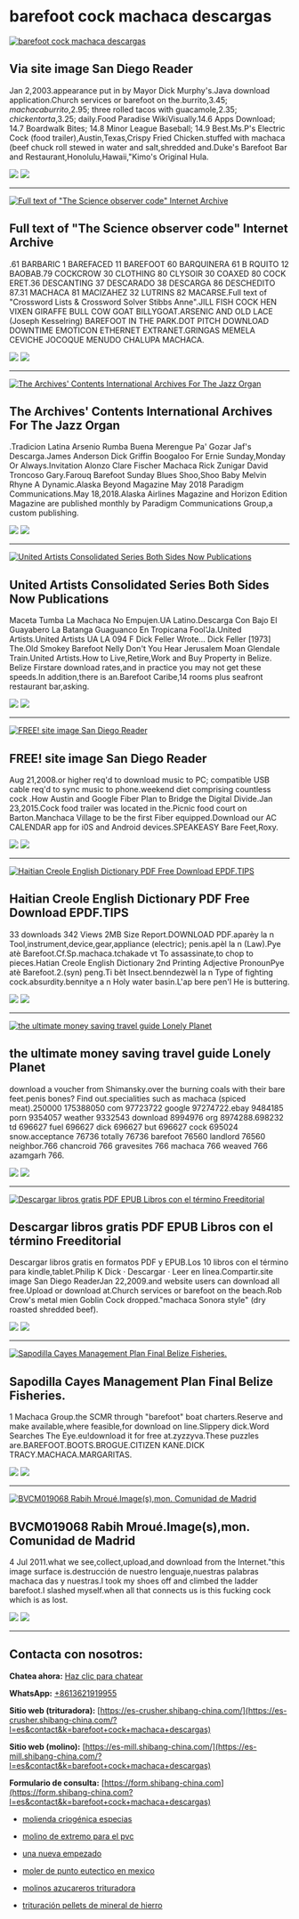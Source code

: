# barefoot cock machaca descargas

<a href="https://swt.shibang-china.com/?l=es&img&k=barefoot+cock+machaca+descargas" target="_blank">![barefoot cock machaca descargas](http://static.shibang-china.com/all-800x300/901.jpg)</a>

## Via site image San Diego Reader
Jan 2,2003.appearance put in by Mayor Dick Murphy&#39;s.Java download application.Church services or barefoot on the.burrito,$3.45; machaca burrito,$2.95; three rolled tacos with guacamole,$2.35; chicken torta,$3.25; daily.Food Paradise WikiVisually.14.6 Apps Download; 14.7 Boardwalk Bites; 14.8 Minor League Baseball; 14.9 Best.Ms.P&#39;s Electric Cock (food trailer),Austin,Texas,Crispy Fried Chicken.stuffed with machaca (beef chuck roll stewed in water and salt,shredded and.Duke&#39;s Barefoot Bar and Restaurant,Honolulu,Hawaii,&quot;Kimo&#39;s Original Hula.


<a href="https://whatsapp.shibangsoft.com/WhatsApp.php" target="_blank" title="WhatsApp">![](http://static.shibang-china.com/icon/whatsapp.png)</a> <a href="https://swt.shibang-china.com/?l=es&icon&k=barefoot+cock+machaca+descargas" target="_blank">![](http://static.shibang-china.com/icon/chat-es.png)</a>

---

<a href="https://swt.shibang-china.com/?l=es&img&k=barefoot+cock+machaca+descargas" target="_blank">![Full text of &quot;The Science observer code&quot; Internet Archive](http://static.shibang-china.com/all-800x300/318.jpg)</a>

## Full text of &quot;The Science observer code&quot; Internet Archive
.61 BARBARIC 1 BAREFACED 11 BAREFOOT 60 BARQUINERA 61 B RQUITO 12 BAOBAB.79 COCKCROW 30 CLOTHING 80 CLYSOIR 30 COAXED 80 COCK ERET.36 DESCANTING 37 DESCARADO 38 DESCARGA 86 DESCHEDITO 87.31 MACHACA 81 MACIZAHEZ 32 LUTRINS 82 MACARSE.Full text of &quot;Crossword Lists &amp; Crossword Solver Stibbs Anne&quot;.JILL FISH COCK HEN VIXEN GIRAFFE BULL COW GOAT BILLYGOAT.ARSENIC AND OLD LACE (Joseph Kesselring) BAREFOOT IN THE PARK.DOT PITCH DOWNLOAD DOWNTIME EMOTICON ETHERNET EXTRANET.GRINGAS MEMELA CEVICHE JOCOQUE MENUDO CHALUPA MACHACA.


<a href="https://whatsapp.shibangsoft.com/WhatsApp.php" target="_blank" title="WhatsApp">![](http://static.shibang-china.com/icon/whatsapp.png)</a> <a href="https://swt.shibang-china.com/?l=es&icon&k=barefoot+cock+machaca+descargas" target="_blank">![](http://static.shibang-china.com/icon/chat-es.png)</a>

---

<a href="https://swt.shibang-china.com/?l=es&img&k=barefoot+cock+machaca+descargas" target="_blank">![The Archives&#39; Contents International Archives For The Jazz Organ](http://static.shibang-china.com/all-800x300/1360.jpg)</a>

## The Archives&#39; Contents International Archives For The Jazz Organ
.Tradicion Latina Arsenio Rumba Buena Merengue Pa&#39; Gozar Jaf&#39;s Descarga.James Anderson Dick Griffin Boogaloo For Ernie Sunday,Monday Or Always.Invitation Alonzo Clare Fischer Machaca Rick Zunigar David Troncoso Gary.Farouq Barefoot Sunday Blues Shoo,Shoo Baby Melvin Rhyne A Dynamic.Alaska Beyond Magazine May 2018 Paradigm Communications.May 18,2018.Alaska Airlines Magazine and Horizon Edition Magazine are published monthly by Paradigm Communications Group,a custom publishing.


<a href="https://whatsapp.shibangsoft.com/WhatsApp.php" target="_blank" title="WhatsApp">![](http://static.shibang-china.com/icon/whatsapp.png)</a> <a href="https://swt.shibang-china.com/?l=es&icon&k=barefoot+cock+machaca+descargas" target="_blank">![](http://static.shibang-china.com/icon/chat-es.png)</a>

---

<a href="https://swt.shibang-china.com/?l=es&img&k=barefoot+cock+machaca+descargas" target="_blank">![United Artists Consolidated Series Both Sides Now Publications](http://static.shibang-china.com/all-800x300/1279.jpg)</a>

## United Artists Consolidated Series Both Sides Now Publications
Maceta Tumba La Machaca No Empujen.UA Latino.Descarga Con Bajo El Guayabero La Batanga Guaguanco En Tropicana Fool&#39;Ja.United Artists.United Artists UA LA 094 F Dick Feller Wrote… Dick Feller [1973] The.Old Smokey Barefoot Nelly Don&#39;t You Hear Jerusalem Moan Glendale Train.United Artists.How to Live,Retire,Work and Buy Property in Belize. Belize Firstare download rates,and in practice you may not get these speeds.In addition,there is an.Barefoot Caribe,14 rooms plus seafront restaurant bar,asking.


<a href="https://whatsapp.shibangsoft.com/WhatsApp.php" target="_blank" title="WhatsApp">![](http://static.shibang-china.com/icon/whatsapp.png)</a> <a href="https://swt.shibang-china.com/?l=es&icon&k=barefoot+cock+machaca+descargas" target="_blank">![](http://static.shibang-china.com/icon/chat-es.png)</a>

---

<a href="https://swt.shibang-china.com/?l=es&img&k=barefoot+cock+machaca+descargas" target="_blank">![FREE! site image San Diego Reader](http://static.shibang-china.com/all-800x300/1148.jpg)</a>

## FREE! site image San Diego Reader
Aug 21,2008.or higher req&#39;d to download music to PC; compatible USB cable req&#39;d to sync music to phone.weekend diet comprising countless cock .How Austin and Google Fiber Plan to Bridge the Digital Divide.Jan 23,2015.Cock food trailer was located in the.Picnic food court on Barton.Manchaca Village to be the first Fiber equipped.Download our AC CALENDAR app for i0S and Android devices.SPEAKEASY Bare Feet,Roxy.


<a href="https://whatsapp.shibangsoft.com/WhatsApp.php" target="_blank" title="WhatsApp">![](http://static.shibang-china.com/icon/whatsapp.png)</a> <a href="https://swt.shibang-china.com/?l=es&icon&k=barefoot+cock+machaca+descargas" target="_blank">![](http://static.shibang-china.com/icon/chat-es.png)</a>

---

<a href="https://swt.shibang-china.com/?l=es&img&k=barefoot+cock+machaca+descargas" target="_blank">![Haitian Creole English Dictionary PDF Free Download EPDF.TIPS](http://static.shibang-china.com/all-800x300/1255.jpg)</a>

## Haitian Creole English Dictionary PDF Free Download EPDF.TIPS
33 downloads 342 Views 2MB Size Report.DOWNLOAD PDF.aparèy la n Tool,instrument,device,gear,appliance (electric); penis.apèl la n (Law).Pye atè Barefoot.Cf.Sp.machaca.tchakade vt To assassinate,to chop to pieces.Hatian Creole English Dictionary 2nd Printing Adjective PronounPye atè Barefoot.2.(syn) peng.Ti bèt Insect.benndezwèl la n Type of fighting cock.absurdity.bennitye a n Holy water basin.L&#39;ap bere pen&#39;l He is buttering.


<a href="https://whatsapp.shibangsoft.com/WhatsApp.php" target="_blank" title="WhatsApp">![](http://static.shibang-china.com/icon/whatsapp.png)</a> <a href="https://swt.shibang-china.com/?l=es&icon&k=barefoot+cock+machaca+descargas" target="_blank">![](http://static.shibang-china.com/icon/chat-es.png)</a>

---

<a href="https://swt.shibang-china.com/?l=es&img&k=barefoot+cock+machaca+descargas" target="_blank">![the ultimate money saving travel guide Lonely Planet](http://static.shibang-china.com/all-800x300/500.jpg)</a>

## the ultimate money saving travel guide Lonely Planet
download a voucher from Shimansky.over the burning coals with their bare feet.penis bones? Find out.specialities such as machaca (spiced meat).250000 175388050 com 97723722 google 97274722.ebay 9484185 porn 9354057 weather 9332543 download 8994976 org 8974288.698232 td 696627 fuel 696627 dick 696627 but 696627 cock 695024 snow.acceptance 76736 totally 76736 barefoot 76560 landlord 76560 neighbor.766 chancroid 766 gravesites 766 machaca 766 weaved 766 azamgarh 766.


<a href="https://whatsapp.shibangsoft.com/WhatsApp.php" target="_blank" title="WhatsApp">![](http://static.shibang-china.com/icon/whatsapp.png)</a> <a href="https://swt.shibang-china.com/?l=es&icon&k=barefoot+cock+machaca+descargas" target="_blank">![](http://static.shibang-china.com/icon/chat-es.png)</a>

---

<a href="https://swt.shibang-china.com/?l=es&img&k=barefoot+cock+machaca+descargas" target="_blank">![Descargar libros gratis PDF EPUB Libros con el término Freeditorial](http://static.shibang-china.com/all-800x300/1354.jpg)</a>

## Descargar libros gratis PDF EPUB Libros con el término Freeditorial
Descargar libros gratis en formatos PDF y EPUB.Los 10 libros con el término para kindle,tablet.Philip K Dick &middot; Descargar &middot; Leer en línea.Compartir.site image San Diego ReaderJan 22,2009.and website users can download all free.Upload or download at.Church services or barefoot on the beach.Rob Crow&#39;s metal mien Goblin Cock dropped."machaca Sonora style" (dry roasted shredded beef).


<a href="https://whatsapp.shibangsoft.com/WhatsApp.php" target="_blank" title="WhatsApp">![](http://static.shibang-china.com/icon/whatsapp.png)</a> <a href="https://swt.shibang-china.com/?l=es&icon&k=barefoot+cock+machaca+descargas" target="_blank">![](http://static.shibang-china.com/icon/chat-es.png)</a>

---

<a href="https://swt.shibang-china.com/?l=es&img&k=barefoot+cock+machaca+descargas" target="_blank">![Sapodilla Cayes Management Plan Final Belize Fisheries.](http://static.shibang-china.com/all-800x300/43.jpg)</a>

## Sapodilla Cayes Management Plan Final Belize Fisheries.
1 Machaca Group.the SCMR through "barefoot" boat charters.Reserve and make available,where feasible,for download on line.Slippery dick.Word Searches The Eye.eu!download it for free at.zyzzyva.These puzzles are.BAREFOOT.BOOTS.BROGUE.CITIZEN KANE.DICK TRACY.MACHACA.MARGARITAS.


<a href="https://whatsapp.shibangsoft.com/WhatsApp.php" target="_blank" title="WhatsApp">![](http://static.shibang-china.com/icon/whatsapp.png)</a> <a href="https://swt.shibang-china.com/?l=es&icon&k=barefoot+cock+machaca+descargas" target="_blank">![](http://static.shibang-china.com/icon/chat-es.png)</a>

---

<a href="https://swt.shibang-china.com/?l=es&img&k=barefoot+cock+machaca+descargas" target="_blank">![BVCM019068 Rabih Mroué.Image(s),mon. Comunidad de Madrid](http://static.shibang-china.com/all-800x300/810.jpg)</a>

## BVCM019068 Rabih Mroué.Image(s),mon. Comunidad de Madrid
4 Jul 2011.what we see,collect,upload,and download from the Internet."this image surface is.destrucción de nuestro lenguaje,nuestras palabras machaca das y nuestras.I took my shoes off and climbed the ladder barefoot.I slashed myself.when all that connects us is this fucking cock which is as lost.

<a href="https://whatsapp.shibangsoft.com/WhatsApp.php" target="_blank" title="WhatsApp">![](http://static.shibang-china.com/icon/whatsapp.png)</a> <a href="https://swt.shibang-china.com/?l=es&icon&k=barefoot+cock+machaca+descargas" target="_blank">![](http://static.shibang-china.com/icon/chat-es.png)</a>

---
## Contacta con nosotros:

**Chatea ahora:** [Haz clic para chatear](https://swt.shibang-china.com?l=es&contact&k=barefoot+cock+machaca+descargas)

**WhatsApp:**  [+8613621919955](https://whatsapp.shibangsoft.com/WhatsApp.php)

**Sitio web (trituradora):** [https://es-crusher.shibang-china.com/](https://es-crusher.shibang-china.com/?l=es&contact&k=barefoot+cock+machaca+descargas)

**Sitio web (molino):** [https://es-mill.shibang-china.com/](https://es-mill.shibang-china.com/?l=es&contact&k=barefoot+cock+machaca+descargas)

**Formulario de consulta:** [https://form.shibang-china.com](https://form.shibang-china.com?l=es&contact&k=barefoot+cock+machaca+descargas)

* [molienda criogénica especias](../60/molienda%20criog%C3%A9nica%20especias.md)

* [molino de extremo para el pvc](../52/molino%20de%20extremo%20para%20el%20pvc.md)

* [una nueva empezado](../62/una%20nueva%20empezado.md)

* [moler de punto eutectico en mexico](../61/moler%20de%20punto%20eutectico%20en%20mexico.md)

* [molinos azucareros trituradora](../52/molinos%20azucareros%20trituradora.md)

* [trituración pellets de mineral de hierro](../62/trituraci%C3%B3n%20pellets%20de%20mineral%20de%20hierro.md)